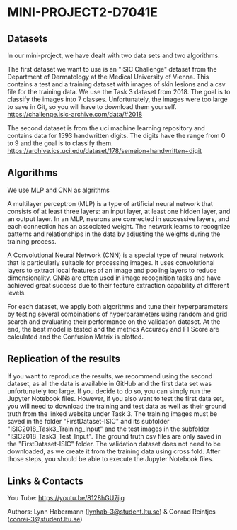# MINI-PROJECT2-D7041E

## Datasets

In our mini-project, we have dealt with two data sets and two algorithms.

The first dataset we want to use is an "ISIC Challenge" dataset from the Department of Dermatology at the Medical University of Vienna. This contains a test and a training dataset with images of skin lesions and a csv file for the training data. We use the Task 3 dataset from 2018. The goal is to classify the images into 7 classes. Unfortunately, the images were too large to save in Git, so you will have to download them yourself.
https://challenge.isic-archive.com/data/#2018

The second dataset is from the uci machine learning repository and contains data for 1593 handwritten digits. The digits have the range from 0 to 9 and the goal is to classify them. 
https://archive.ics.uci.edu/dataset/178/semeion+handwritten+digit

## Algorithms

We use MLP and CNN as algrithms

A multilayer perceptron (MLP) is a type of artificial neural network that consists of at least three layers: an input layer, at least one hidden layer, and an output layer. In an MLP, neurons are connected in successive layers, and each connection has an associated weight. The network learns to recognize patterns and relationships in the data by adjusting the weights during the training process.

A Convolutional Neural Network (CNN) is a special type of neural network that is particularly suitable for processing images. It uses convolutional layers to extract local features of an image and pooling layers to reduce dimensionality. CNNs are often used in image recognition tasks and have achieved great success due to their feature extraction capability at different levels.

For each dataset, we apply both algorithms and tune their hyperparameters by testing several combinations of hyperparameters using random and grid search and evaluating their performance on the validation dataset. At the end, the best model is tested and the metrics Accuracy and F1 Score are calculated and the Confusion Matrix is plotted.

## Replication of the results

If you want to reproduce the results, we recommend using the second dataset, as all the data is available in GitHub and the first data set was unfortunately too large. If you decide to do so, you can simply run the Jupyter Notebook files.
However, if you also want to test the first data set, you will need to download the training and test data as well as their ground truth from the linked website under Task 3.  The training images must be saved in the folder "FirstDataset-ISIC" and its subfolder "ISIC2018_Task3_Training_Input" and the test images in the subfolder "ISIC2018_Task3_Test_Input". The ground truth csv files are only saved in the "FirstDataset-ISIC" folder. The validation dataset does not need to be downloaded, as we create it from the training data using cross fold. After those steps, you should be able to execute the Jupyter Notebook files.

## Links & Contacts

You Tube:
https://youtu.be/8128hGU7jig

Authors: Lynn Habermann (lynhab-3@student.ltu.se) & Conrad Reintjes (conrei-3@student.ltu.se)
